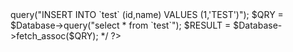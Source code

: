 <?php
// How to use
// Sample
$config['host'] = 'localhost';
$config['user'] = 'root';
$config['pass'] = '';
$config['data'] = 'test';

require 'vendor/autoload.php';

use Koyabu\DatabaseConnection\Connection as DatabaseConnect;
$Database = new DatabaseConnect($config);

/*
$Database->query("INSERT INTO `test` (id,name) VALUES (1,'TEST')");

$QRY = $Database->query("select * from `test`");
$RESULT = $Database->fetch_assoc($QRY);
*/
?>
